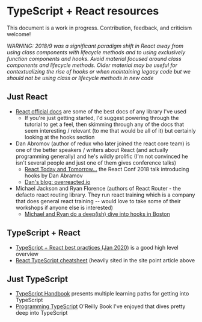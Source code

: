 # TypeScript + React resources

This document is a work in progress. Contribution, feedback, and criticism welcome!

*WARNING: 2018/9 was a significant paradigm shift in React away from using class components with lifecycle methods and to using exclusively function components and hooks. Avoid material focused around class components and lifecycle methods. Older material may be useful for contextualizing the rise of hooks or when maintaining legacy code but we should not be using class or lifecycle methods in new code*

## Just React

- [React official docs](https://reactjs.org/docs/getting-started.html) are some of the best docs of any library I've used
  - If you're just getting started, I'd suggest powering through the tutorial to get a feel, then skimming through any of the docs that seem interesting / relevant (to me that would be all of it) but certainly looking at the hooks section
- Dan Abromov (author of redux who later joined the react core team) is one of the better speakers / writers about React (and actually programming generally) and he's wildly prolific (I'm not convinced he isn't several people and just one of them gives conference talks)
  - [React Today and Tomorrow...](https://reactjs.org/docs/hooks-intro.html#video-introduction) the React Conf 2018 talk introducing hooks by Dan Abramov
  - [Dan's blog: overreacted.io](https://overreacted.io/)
- Michael Jackson and Ryan Florence (authors of React Router - the defacto react routing library. They run react training which is a company that does general react training -- would love to take some of their workshops if anyone else is interested)
  - [Michael and Ryan do a deep(ish) dive into hooks in Boston](https://www.youtube.com/watch?v=1jWS7cCuUXw)

## TypeScript + React

- [TypeScript + React best practices (Jan 2020)](https://www.sitepoint.com/react-with-typescript-best-practices/) is a good high level overview
- [React TypeScript cheatsheet](https://react-typescript-cheatsheet.netlify.app/) (heavily sited in the site point article above

## Just TypeScript

- [TypeScript Handbook](https://www.typescriptlang.org/docs/home) presents multiple learning paths for getting into TypeScript
- [Programming TypeScript](https://www.amazon.com/Programming-TypeScript-Making-JavaScript-Applications-ebook/dp/B07R86FL4K/) O'Reilly Book I've enjoyed that dives pretty deep into TypeScript